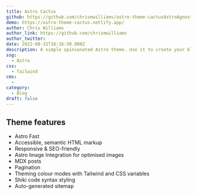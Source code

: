 ```yaml
---
title: Astro Cactus
github: https://github.com/chrismwilliams/astro-theme-cactusAstroAgnosticUIStarter
demo: https://astro-theme-cactus.netlify.app/
author: Chris Williams
author_link: https://github.com/chrismwilliams
author_twitter: 
date: 2022-08-31T16:16:50.000Z
description: A simple opinionated Astro theme. Use it to create your blog or website.
ssg:
  - Astro
css:
  - Tailwind
cms:
  -
category:
  - Blog
draft: false
---
```


## Theme features

- Astro Fast 
- Accessible, semantic HTML markup
- Responsive & SEO-friendly
- Astro Image Integration for optimised images
- MDX posts
- Pagination
- Theming colour modes with Tailwind and CSS variables
- Shiki code syntax styling
- Auto-generated sitemap
